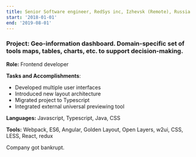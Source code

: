 ```yaml
---
title: Senior Software engineer, RedSys inc, Izhevsk (Remote), Russia
start: '2018-01-01'
end: '2019-08-01'
---
```

### **Project**: Geo-information dashboard. Domain-specific set of tools maps, tables, charts, etc. to support decision-making.

**Role:** Frontend developer

**Tasks and Accomplishments**:

- Developed multiple user interfaces
- Introduced new layout architecture
- Migrated project to Typescript
- Integrated external universal previewing tool

**Languages:** Javascript, Typescript, Java, CSS

**Tools:** Webpack, ES6, Angular, Golden Layout, Open Layers, w2ui, CSS, LESS, React, redux

Company got bankrupt.
